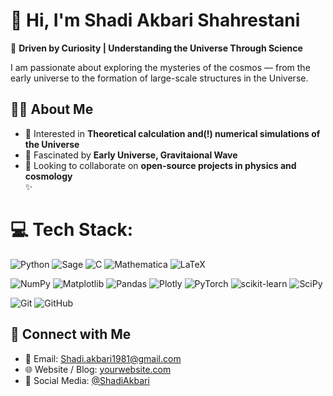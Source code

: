 # 🌌 Hi, I'm Shadi Akbari Shahrestani

🌠 **Driven by Curiosity | Understanding the Universe Through Science** 

I am passionate about exploring the mysteries of the cosmos — from the early universe to the formation of large-scale structures in the Universe.  

## 👨‍🚀 About Me  
- 🧠 Interested in **Theoretical calculation and(!) numerical simulations of the Universe**  
- 🌌 Fascinated by **Early Universe, Gravitaional Wave**  
- 🤝 Looking to collaborate on **open-source projects in physics and cosmology**  
✨   


# 💻 Tech Stack:
![Python](https://img.shields.io/badge/python-3776AB?style=plastic&logo=python&logoColor=F7DF1E)
![Sage](https://img.shields.io/badge/Sage-%23ED8B00?style=plastic&logoColor=white)
![C](https://img.shields.io/badge/C-darkblue?style=plastic&logo=c&logoColor=white)
![Mathematica](https://img.shields.io/badge/Mathematica-%23ffffff.svg?style=plastic&logo=wolfram&logoColor=black)
 ![LaTeX](https://img.shields.io/badge/latex-%23008080.svg?style=plastic&logo=latex&logoColor=white)

![NumPy](https://img.shields.io/badge/numpy-darkblue?style=plastic&logo=numpy&logoColor=white)
 ![Matplotlib](https://img.shields.io/badge/Matplotlib-4B0082?style=plastic&logo=Matplotlib&logoColor=white) 
![Pandas](https://img.shields.io/badge/pandas-5E2CA5?style=plastic&logo=pandas&logoColor=white)
![Plotly](https://img.shields.io/badge/Plotly-7038B4?style=plastic&logo=plotly&logoColor=white)
![PyTorch](https://img.shields.io/badge/PyTorch-805AD5?style=plastic&logo=PyTorch&logoColor=white)
![scikit-learn](https://img.shields.io/badge/scikit--learn-9163E7?style=plastic&logo=scikit-learn&logoColor=white)
![SciPy](https://img.shields.io/badge/SciPy-A37FFF?style=plastic&logo=scipy&logoColor=white)

![Git](https://img.shields.io/badge/git-F05033?style=plastic&logo=git&logoColor=white)
![GitHub](https://img.shields.io/badge/github-181717?style=plastic&logo=github&logoColor=white)


## 🔗 Connect with Me  

- 📧 Email: Shadi.akbari1981@gmail.com 
- 🌐 Website / Blog: [yourwebsite.com](https://yourwebsite.com)  
- 🍻 Social Media: [@ShadiAkbari](https://yourwebsite.com)
